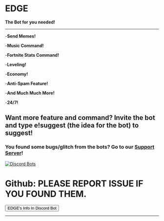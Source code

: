 # **EDGE**

**The Bot for you needed!**

-----

-**Send Memes!**

-**Music Command!**

-**Fortnite Stats Command!**

-**Leveling!**

-**Economy!**

-**Anti-Spam Feature!**

-**And Much Much More!**

-**24/7!**

## **Want more feature and command? Invite the bot and type e!suggest (the idea for the bot) to suggest!**

### **You found some bugs/glitch from the bots? Go to our [Support Server](https://discord.gg/atr2JFR)!**

[![Discord Bots](https://discordbots.org/api/widget/510122334795989003.svg)](https://discordbots.org/bot/510122334795989003)

# **Github: PLEASE REPORT ISSUE IF YOU FOUND THEM.**

<input type="button" value="EDGE's Info In Discord Bot" onclick="location.href=''">

-----
